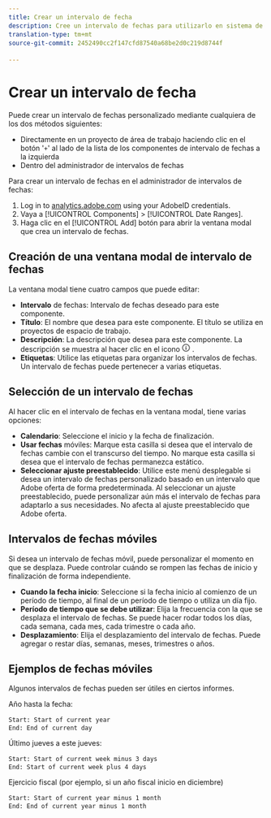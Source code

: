 ```yaml
---
title: Crear un intervalo de fecha
description: Cree un intervalo de fechas para utilizarlo en sistema de informes.
translation-type: tm+mt
source-git-commit: 2452490cc2f147cfd87540a68be2d0c219d8744f

---
```



# Crear un intervalo de fecha

Puede crear un intervalo de fechas personalizado mediante cualquiera de los dos métodos siguientes:

* Directamente en un proyecto de área de trabajo haciendo clic en el botón &#39;`+`&#39; al lado de la lista de los componentes de intervalo de fechas a la izquierda
* Dentro del administrador de intervalos de fechas

Para crear un intervalo de fechas en el administrador de intervalos de fechas:

1. Log in to [analytics.adobe.com](https://analytics.adobe.com) using your AdobeID credentials.
1. Vaya a [!UICONTROL Components] > [!UICONTROL Date Ranges].
1. Haga clic en el [!UICONTROL Add] botón para abrir la ventana modal que crea un intervalo de fechas.

## Creación de una ventana modal de intervalo de fechas

La ventana modal tiene cuatro campos que puede editar:

* **Intervalo** de fechas: Intervalo de fechas deseado para este componente.
* **Título**: El nombre que desea para este componente. El título se utiliza en proyectos de espacio de trabajo.
* **Descripción**: La descripción que desea para este componente. La descripción se muestra al hacer clic en el icono ![i](../assets/i.png) .
* **Etiquetas**: Utilice las etiquetas para organizar los intervalos de fechas. Un intervalo de fechas puede pertenecer a varias etiquetas.

## Selección de un intervalo de fechas

Al hacer clic en el intervalo de fechas en la ventana modal, tiene varias opciones:

* **Calendario**: Seleccione el inicio y la fecha de finalización.
* **Usar fechas** móviles: Marque esta casilla si desea que el intervalo de fechas cambie con el transcurso del tiempo. No marque esta casilla si desea que el intervalo de fechas permanezca estático.
* **Seleccionar ajuste preestablecido**: Utilice este menú desplegable si desea un intervalo de fechas personalizado basado en un intervalo que Adobe oferta de forma predeterminada. Al seleccionar un ajuste preestablecido, puede personalizar aún más el intervalo de fechas para adaptarlo a sus necesidades. No afecta al ajuste preestablecido que Adobe oferta.

## Intervalos de fechas móviles

Si desea un intervalo de fechas móvil, puede personalizar el momento en que se desplaza. Puede controlar cuándo se rompen las fechas de inicio y finalización de forma independiente.

* **Cuando la fecha inicio**: Seleccione si la fecha inicio al comienzo de un período de tiempo, al final de un período de tiempo o utiliza un día fijo.
* **Período de tiempo que se debe utilizar**: Elija la frecuencia con la que se desplaza el intervalo de fechas. Se puede hacer rodar todos los días, cada semana, cada mes, cada trimestre o cada año.
* **Desplazamiento**: Elija el desplazamiento del intervalo de fechas. Puede agregar o restar días, semanas, meses, trimestres o años.

## Ejemplos de fechas móviles

Algunos intervalos de fechas pueden ser útiles en ciertos informes.

Año hasta la fecha:

```text
Start: Start of current year
End: End of current day
```

Último jueves a este jueves:

```text
Start: Start of current week minus 3 days
End: Start of current week plus 4 days
```

Ejercicio fiscal (por ejemplo, si un año fiscal inicio en diciembre)

```text
Start: Start of current year minus 1 month
End: End of current year minus 1 month
```
